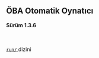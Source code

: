 <h2> ÖBA Otomatik Oynatıcı </h2>
<b> Sürüm 1.3.6 </b>
<br><br><br>
<p><a href="/MehmetKLl/OBA-Otomatik-Oynatici/main/src/">
<code>run/</code>
</a> dizini</p>
